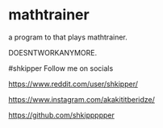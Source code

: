 # mathtrainer
a program to that plays mathtrainer.

DOESNTWORKANYMORE.


#shkipper Follow me on socials

https://www.reddit.com/user/shkipper/

https://www.instagram.com/akakititberidze/

https://github.com/shkippppper



